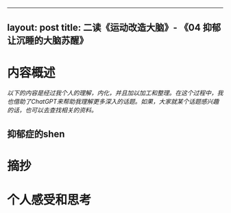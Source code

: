 
---
layout: post
title:  二读《运动改造大脑》- 《04 抑郁 让沉睡的大脑苏醒》
---

# 内容概述

*以下的内容是经过我个人的理解，内化，并且加以加工和整理。在这个过程中，我也借助了ChatGPT来帮助我理解更多深入的话题。如果，大家就某个话题感兴趣的话，也可以去查找相关的资料。*

## 抑郁症的shen


# 摘抄



# 个人感受和思考




















<!--stackedit_data:
eyJoaXN0b3J5IjpbMjAyMDEwMjAzMiwzNTg4MjQxMTVdfQ==
-->